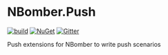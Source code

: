 # NBomber.Push

[![build](https://github.com/PragmaticFlow/NBomber.Push/actions/workflows/build.yml/badge.svg)](https://github.com/PragmaticFlow/NBomber.Push/actions/workflows/build.yml)
[![NuGet](https://img.shields.io/nuget/v/nbomber.push.svg)](https://www.nuget.org/packages/nbomber.push)
[![Gitter](https://badges.gitter.im/nbomber/community.svg)](https://gitter.im/nbomber/community?utm_source=badge&utm_medium=badge&utm_campaign=pr-badge)

Push extensions for NBomber to write push scenarios

